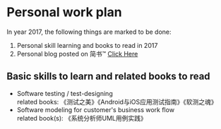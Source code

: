 # Personal work plan

In year 2017, the following things are marked to be done:

1. Personal skill learning and books to read in 2017
2. Personal blog posted on 简书™ [Click Here](http://www.jianshu.com/users/b170a0cdcc72/)

## Basic skills to learn and related books to read
- Software testing / test-designing <br /> related books: 《测试之美》《Android与iOS应用测试指南》《软测之魂》
- Software modeling for customer's business work flow <br /> related book(s): 《系统分析师UML用例实践》
<iframe class="video_iframe" style="z-index:1;" height="375" width="500" frameborder="0" data-src="https://v.qq.com/iframe/preview.html?vid=l016458qvdp&amp;width=500&amp;height=375&amp;auto=0" allowfullscreen=""></ iframe>


<iframe class="video_iframe" style="z-index:1;" height="375" width="500" frameborder="0" data-src="https://v.qq.com/iframe/preview.html?vid=l016458qvdp&amp;width=500&amp;height=375&amp;auto=0" allowfullscreen=""></ iframe>

qqqQQ
